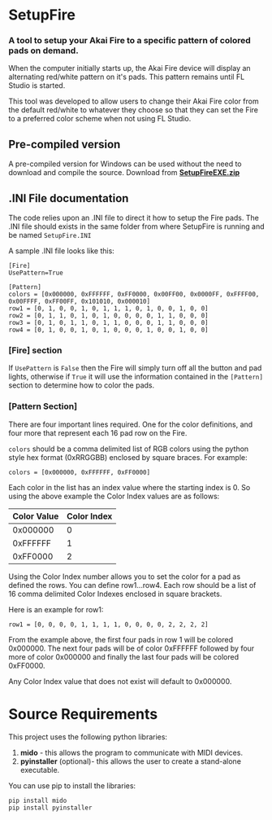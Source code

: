 # SetupFire
### A tool to setup your Akai Fire to a specific pattern of colored pads on demand.

When the computer initially starts up, the Akai Fire device will display an alternating red/white pattern on it's pads. This pattern remains until FL Studio is started. 

This tool was developed to allow users to change their Akai Fire color from the default red/white to whatever they choose so that they can set the Fire to a preferred color scheme when not using FL Studio.

## Pre-compiled version
A pre-compiled version for Windows can be used without the need to download and compile the source. Download from [**SetupFireEXE.zip**](https://github.com/nfxbeats/SetupFire/releases/download/precompiled/SetupFireEXE.zip)

## .INI File documentation
The code relies upon an .INI file to direct it how to setup the Fire pads. The .INI file should exists in the same folder from where SetupFire is running and be named ```SetupFire.INI```

A sample .INI file looks like this:

```
[Fire]
UsePattern=True

[Pattern]
colors = [0x000000, 0xFFFFFF, 0xFF0000, 0x00FF00, 0x0000FF, 0xFFFF00, 0x00FFFF, 0xFF00FF, 0x101010, 0x000010]
row1 = [0, 1, 0, 0, 1, 0, 1, 1, 1, 0, 1, 0, 0, 1, 0, 0]
row2 = [0, 1, 1, 0, 1, 0, 1, 0, 0, 0, 0, 1, 1, 0, 0, 0]
row3 = [0, 1, 0, 1, 1, 0, 1, 1, 0, 0, 0, 1, 1, 0, 0, 0]
row4 = [0, 1, 0, 0, 1, 0, 1, 0, 0, 0, 1, 0, 0, 1, 0, 0]

```
### [Fire] section
If ```UsePattern``` is ```False``` then the Fire will simply turn off all the button and pad lights, otherwise if ```True``` it will use the information contained in the ```[Pattern]``` section to determine how to color the pads.

### [Pattern Section]
There are four important lines required. One for the color definitions, and four more that represent each 16 pad row on the Fire.

```colors``` should be a comma delimited list of RGB colors using the python style hex format (0xRRGGBB) enclosed by square braces. 
For example:
```
colors = [0x000000, 0xFFFFFF, 0xFF0000]
```
Each color in the list has an index value where the starting index is 0. So using the above example the Color Index values are as follows:

| Color Value | Color Index |    
|-------------|-------------|
| 0x000000    |     0       |    
| 0xFFFFFF    |     1       |
| 0xFF0000    |     2       |

Using the Color Index number allows you to set the color for a pad as defined the rows. You can define row1...row4. Each row should be a list of 16 comma delimited Color Indexes enclosed in square brackets.

Here is an example for row1:
```
row1 = [0, 0, 0, 0, 1, 1, 1, 1, 0, 0, 0, 0, 2, 2, 2, 2]
```

From the example above, the first four pads in row 1 will be colored 0x000000. The next four pads will be of color 0xFFFFFF followed by four more of color 0x000000 and finally the last four pads will be colored 0xFF0000.

Any Color Index value that does not exist will default to 0x000000.

# Source Requirements
This project uses the following python libraries:

1. **mido** - this allows the program to communicate with MIDI devices.
2. **pyinstaller** (optional)- this allows the user to create a stand-alone executable.

You can use pip to install the libraries:

```
pip install mido
pip install pyinstaller
```

